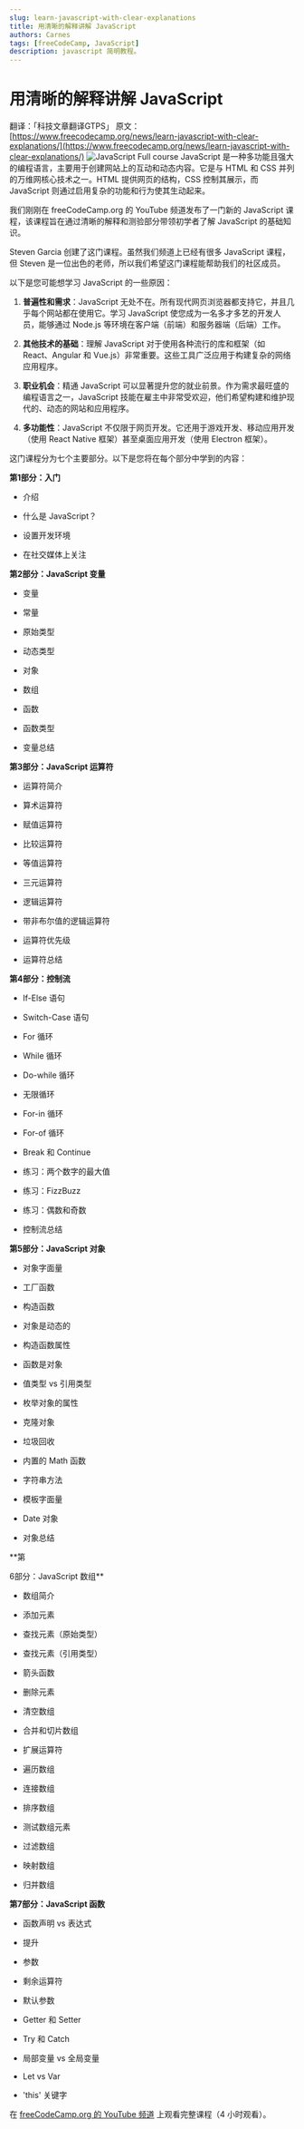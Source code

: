```yaml
---
slug: learn-javascript-with-clear-explanations
title: 用清晰的解释讲解 JavaScript
authors: Carnes
tags: [freeCodeCamp, JavaScript]
description: javascript 简明教程。
---
```


# 用清晰的解释讲解 JavaScript

翻译：「科技文章翻译GTPS」
原文：[https://www.freecodecamp.org/news/learn-javascript-with-clear-explanations/](https://www.freecodecamp.org/news/learn-javascript-with-clear-explanations/)
![JavaScript Full course](/img/blog/v1715629998297/0016cd64-fb73-47ef-bc71-bc6cf597dd22.png)
JavaScript 是一种多功能且强大的编程语言，主要用于创建网站上的互动和动态内容。它是与 HTML 和 CSS 并列的万维网核心技术之一。HTML 提供网页的结构，CSS 控制其展示，而 JavaScript 则通过启用复杂的功能和行为使其生动起来。

我们刚刚在 freeCodeCamp.org 的 YouTube 频道发布了一门新的 JavaScript 课程，该课程旨在通过清晰的解释和测验部分带领初学者了解 JavaScript 的基础知识。

Steven Garcia 创建了这门课程。虽然我们频道上已经有很多 JavaScript 课程，但 Steven 是一位出色的老师，所以我们希望这门课程能帮助我们的社区成员。

以下是您可能想学习 JavaScript 的一些原因：

1. **普遍性和需求**：JavaScript 无处不在。所有现代网页浏览器都支持它，并且几乎每个网站都在使用它。学习 JavaScript 使您成为一名多才多艺的开发人员，能够通过 Node.js 等环境在客户端（前端）和服务器端（后端）工作。

2. **其他技术的基础**：理解 JavaScript 对于使用各种流行的库和框架（如 React、Angular 和 Vue.js）非常重要。这些工具广泛应用于构建复杂的网络应用程序。

3. **职业机会**：精通 JavaScript 可以显著提升您的就业前景。作为需求最旺盛的编程语言之一，JavaScript 技能在雇主中非常受欢迎，他们希望构建和维护现代的、动态的网站和应用程序。

4. **多功能性**：JavaScript 不仅限于网页开发。它还用于游戏开发、移动应用开发（使用 React Native 框架）甚至桌面应用开发（使用 Electron 框架）。

这门课程分为七个主要部分。以下是您将在每个部分中学到的内容：

**第1部分：入门**

- 介绍

- 什么是 JavaScript？

- 设置开发环境

- 在社交媒体上关注

**第2部分：JavaScript 变量**

- 变量

- 常量

- 原始类型

- 动态类型

- 对象

- 数组

- 函数

- 函数类型

- 变量总结

**第3部分：JavaScript 运算符**

- 运算符简介

- 算术运算符

- 赋值运算符

- 比较运算符

- 等值运算符

- 三元运算符

- 逻辑运算符

- 带非布尔值的逻辑运算符

- 运算符优先级

- 运算符总结

**第4部分：控制流**

- If-Else 语句

- Switch-Case 语句

- For 循环

- While 循环

- Do-while 循环

- 无限循环

- For-in 循环

- For-of 循环

- Break 和 Continue

- 练习：两个数字的最大值

- 练习：FizzBuzz

- 练习：偶数和奇数

- 控制流总结

**第5部分：JavaScript 对象**

- 对象字面量

- 工厂函数

- 构造函数

- 对象是动态的

- 构造函数属性

- 函数是对象

- 值类型 vs 引用类型

- 枚举对象的属性

- 克隆对象

- 垃圾回收

- 内置的 Math 函数

- 字符串方法

- 模板字面量

- Date 对象

- 对象总结

**第

6部分：JavaScript 数组**

- 数组简介

- 添加元素

- 查找元素（原始类型）

- 查找元素（引用类型）

- 箭头函数

- 删除元素

- 清空数组

- 合并和切片数组

- 扩展运算符

- 遍历数组

- 连接数组

- 排序数组

- 测试数组元素

- 过滤数组

- 映射数组

- 归并数组

**第7部分：JavaScript 函数**

- 函数声明 vs 表达式

- 提升

- 参数

- 剩余运算符

- 默认参数

- Getter 和 Setter

- Try 和 Catch

- 局部变量 vs 全局变量

- Let vs Var

- 'this' 关键字

在 [freeCodeCamp.org 的 YouTube 频道](https://youtu.be/Zi-Q0t4gMC8) 上观看完整课程（4 小时观看）。

